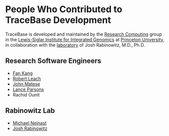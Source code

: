 # People Who Contributed to TraceBase Development

TraceBase is developed and maintained by the
[Research Computing](https://lsi.princeton.edu/people/staff#Research-Computing) group in the
[Lewis-Siglar Institute for Integrated Genomics](https://lsi.princeton.edu) at
[Princeton University](https://www.princeton.edu), in collaboration with the
[laboratory](https://rabinowitz.scholar.princeton.edu) of Josh Rabinowitz, M.D., Ph.D.

## Research Software Engineers

* [Fan Kang](https://lsi.princeton.edu/people/fan-kang)
* [Robert Leach](https://lsi.princeton.edu/people/robert-w-leach)
* [John Matese](https://lsi.princeton.edu/people/john-c-matese-phd)
* [Lance Parsons](https://researchcomputing.princeton.edu/about/people-directory/lance-r-parsons)
* Rachid Ounit

## Rabinowitz Lab

* [Michael Neinast](https://rabinowitz.scholar.princeton.edu/people/michael-neinast)
* [Josh Rabinowitz](https://rabinowitz.scholar.princeton.edu/people/joshua-d-rabinowitz-md-phd)
